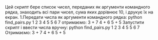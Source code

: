 Цей скрипт бере список чисел, переданих як аргументи командного рядка, знаходить всі пари чисел, сума яких дорівнює 10, і друкує їх на екран.
1.Передати числа як аргументи командного рядка:
python find_pairs.py 1 2 3 4 5 5 6 7
отримаємо:
3 + 7
4 + 6
5 + 5
Запустити скрипт і ввести числа вручну:
python find_pairs.py
1
2
3
4
5
5
6
7
Отримаємо:
3 + 7
4 + 6
5 + 5